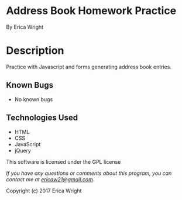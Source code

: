 # **Address Book Homework Practice**
By Erica Wright

# Description
Practice with Javascript and forms generating address book entries.

## Known Bugs
* No known bugs

## Technologies Used
* HTML
* CSS
* JavaScript
* jQuery

This software is licensed under the GPL license

_If you have any questions or comments about this program, you can contact me at [ericaw21@gmail.com](mailto:ericaw21@gmail.com)._

Copyright (c) 2017 Erica Wright
